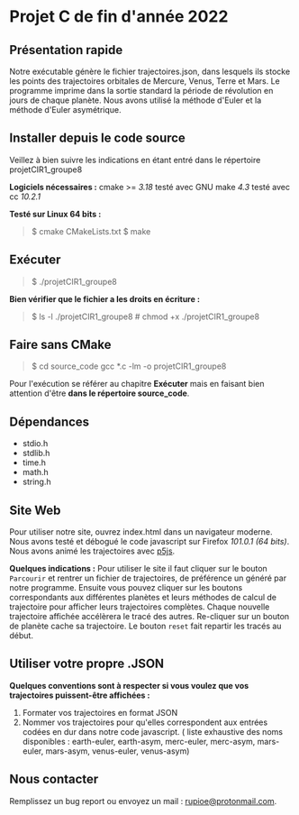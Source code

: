 # Projet C de fin d'année 2022
## Présentation rapide
Notre exécutable génère le fichier trajectoires.json, dans lesquels ils stocke les points des trajectoires orbitales de Mercure, Venus, Terre et Mars. Le programme imprime dans la sortie standard la période de révolution en jours de chaque planète. Nous avons utilisé la méthode d'Euler et la méthode d'Euler asymétrique. 
## Installer depuis le code source
Veillez à bien suivre les indications en étant entré dans le répertoire projetCIR1_groupe8

**Logiciels nécessaires :**
cmake >= *3.18*
testé avec GNU make *4.3*
testé avec cc *10.2.1*

**Testé sur Linux 64 bits :**
>$ cmake CMakeLists.txt
>$ make

## Exécuter

> $ ./projetCIR1_groupe8

**Bien vérifier que le fichier a les droits en écriture :**
> $ ls -l ./projetCIR1_groupe8
> \# chmod +x ./projetCIR1_groupe8


## Faire sans CMake

> $ cd source_code
> gcc *.c -lm -o projetCIR1_groupe8

Pour l'exécution se référer au chapitre **Exécuter** mais en faisant bien attention d'être **dans le répertoire source_code**.

## Dépendances

 - stdio.h  
- stdlib.h  
- time.h  
- math.h
- string.h
## Site Web
Pour utiliser notre site, ouvrez index.html dans un navigateur moderne.
Nous avons testé et débogué le code javascript sur Firefox *101.0.1 (64 bits)*.
Nous avons animé les trajectoires avec [p5js](https://p5js.org/).

**Quelques indications :**
Pour utiliser le site il faut cliquer sur le bouton `Parcourir` et rentrer un fichier de trajectoires, de préférence un généré par notre programme.
Ensuite vous pouvez cliquer sur les boutons correspondants aux différentes planètes et leurs méthodes de calcul de trajectoire pour afficher leurs trajectoires complètes.
Chaque nouvelle trajectoire affichée accélèrera le tracé des autres.
Re-cliquer sur un bouton de planète cache sa trajectoire.
Le bouton `reset` fait repartir les tracés au début. 
## Utiliser votre propre .JSON
**Quelques conventions sont à respecter si vous voulez que vos trajectoires puissent-être affichées :**

 1. Formater vos trajectoires en format JSON
 2. Nommer vos trajectoires pour qu'elles correspondent aux entrées codées en dur dans notre code javascript. ( liste exhaustive des noms disponibles : earth-euler, earth-asym, merc-euler, merc-asym, mars-euler, mars-asym, venus-euler, venus-asym)

## Nous contacter

Remplissez un bug report ou envoyez un mail : rupioe@protonmail.com.
